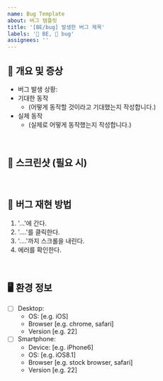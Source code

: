 ```yaml
---
name: Bug Template
about: 버그 템플릿
title: '[BE/bug] 발생한 버그 제목'
labels: '🤖 BE, 🐛 bug'
assignees: ''
---
```


## 📝 개요 및 증상

- 버그 발생 상황:
- 기대한 동작
  - (어떻게 동작할 것이라고 기대했는지 작성합니다.)
- 실제 동작
  - (실제로 어떻게 동작했는지 작성합니다.)

<br>

## 📸 스크린샷 (필요 시)

<br>

## 🐛 버그 재현 방법

1. '...'에 간다.
2. '....'를 클릭한다.
3. '....'까지 스크롤을 내린다.
4. 에러를 확인한다.

<br>

## 🖥 환경 정보

- [ ] Desktop:
  - OS: [e.g. iOS]
  - Browser [e.g. chrome, safari]
  - Version [e.g. 22]
- [ ] Smartphone:
  - Device: [e.g. iPhone6]
  - OS: [e.g. iOS8.1]
  - Browser [e.g. stock browser, safari]
  - Version [e.g. 22]
